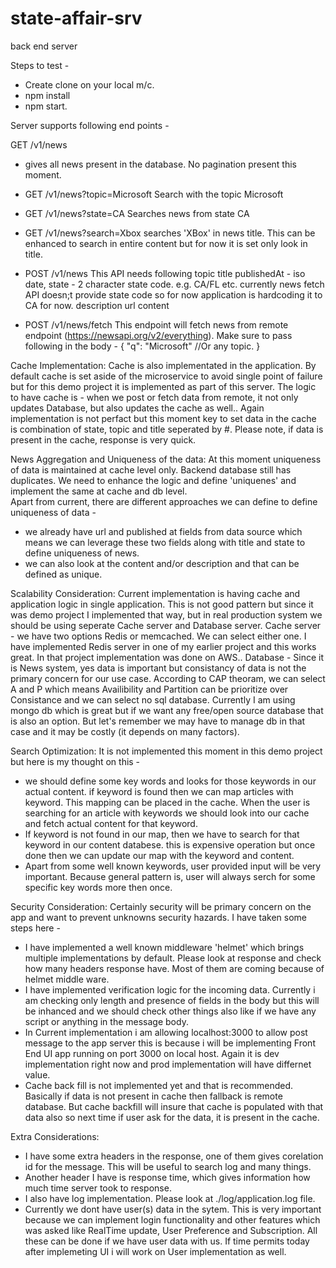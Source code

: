 # state-affair-srv

back end server

Steps to test -

- Create clone on your local m/c.
- npm install
- npm start.

Server supports following end points -

GET /v1/news

- gives all news present in the database. No pagination present this moment.
- GET /v1/news?topic=Microsoft
  Search with the topic Microsoft

- GET /v1/news?state=CA
  Searches news from state CA

- GET /v1/news?search=Xbox
  searches 'XBox' in news title. This can be enhanced to search in entire content but for now it is set only look in title.

- POST /v1/news
  This API needs following
  topic
  title
  publishedAt - iso date,
  state - 2 character state code. e.g. CA/FL etc. currently news fetch API doesn;t provide state code so for now application is hardcoding it to CA for now.
  description
  url
  content

- POST /v1/news/fetch
  This endpoint will fetch news from remote endpoint (https://newsapi.org/v2/everything).
  Make sure to pass following in the body -
  {
  "q": "Microsoft" //Or any topic.
  }

Cache Implementation:
Cache is also implementated in the application. By default cache is set aside of the microservice to
avoid single point of failure but for this demo project it is implemented as part of this server. The
logic to have cache is - when we post or fetch data from remote, it not only updates Database, but also updates the cache as well..
Again implementation is not perfact but this moment key to set data in the cache is combination of state, topic and title seperated by #.
Please note, if data is present in the cache, response is very quick.

News Aggregation and Uniqueness of the data:
At this moment uniqueness of data is maintained at cache level only. Backend database still has duplicates. We need to enhance the logic and define 'uniquenes' and implement the same at cache and db level.  
Apart from current, there are different approaches we can define to define uniqueness of data -

- we already have url and published at fields from data source which means we can leverage these two fields along with title and state to define uniqueness of news.
- we can also look at the content and/or description and that can be defined as unique.

Scalability Consideration:
Current implementation is having cache and application logic in single application. This is not good pattern but since it was demo project I implemented that way, but in real production system we should be using seperate Cache server and Database server.
Cache server - we have two options Redis or memcached. We can select either one. I have implemented Redis server in one of my earlier project and this works great. In that project implementation was done on AWS..
Database - Since it is News system, yes data is important but consistancy of data is not the primary concern for our use case. According to CAP theoram, we can select A and P which means Availibility and Partition can be prioritize over Consistance and we can select no sql database. Currently I am using mongo db which is great but if we want any free/open source database that is also an option. But let's remember we may have to manage db in that case and it may be costly (it depends on many factors).

Search Optimization:
It is not implemented this moment in this demo project but here is my thought on this -

- we should define some key words and looks for those keywords in our actual content. if keyword is found then we can map articles with keyword. This mapping can be placed in the cache. When the user is searching for an article with keywords we should look into our cache and fetch actual content for that keyword.
- If keyword is not found in our map, then we have to search for that keyword in our content databese. this is expensive operation but once done then we can update our map with the keyword and content.
- Apart from some well known keywords, user provided input will be very important. Because general pattern is, user will always serch for some specific key words more then once.

Security Consideration: Certainly security will be primary concern on the app and want to prevent unknowns security hazards. I have taken some steps here -

- I have implemented a well known middleware 'helmet' which brings multiple implementations by default. Please look at response and check how many headers response have. Most of them are coming because of helmet middle ware.
- I have implemented verification logic for the incoming data. Currently i am checking only length and presence of fields in the body but this will be inhanced and we should check other things also like if we have any script or anything in the message body.
- In Current implementation i am allowing localhost:3000 to allow post message to the app server this is because i will be implementing Front End UI app running on port 3000 on local host. Again it is dev implementation right now and prod implementation will have differnet value.
- Cache back fill is not implemented yet and that is recommended. Basically if data is not present in cache then fallback is remote database. But cache backfill will insure that cache is populated with that data also so next time if user ask for the data, it is present in the cache.

Extra Considerations:

- I have some extra headers in the response, one of them gives corelation id for the message. This will be useful to search log and many things.
- Another header I have is response time, which gives information how much time server took to response.
- I also have log implementation. Please look at ./log/application.log file.
- Currently we dont have user(s) data in the sytem. This is very important because we can implement login functionality and other features which was asked like RealTime update, User Preference and Subscription. All these can be done if we have user data with us. If time permits today after implemeting UI i will work on User implementation as well.
